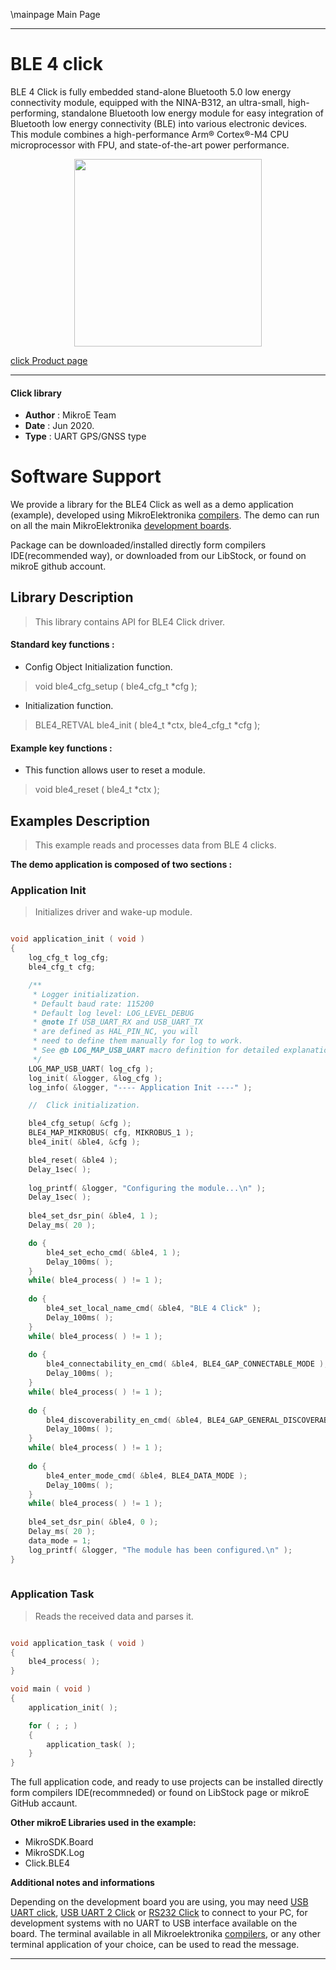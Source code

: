 \mainpage Main Page
 
---
# BLE 4  click

BLE 4 Click is fully embedded stand-alone Bluetooth 5.0 low energy connectivity module, equipped with the NINA-B312, an ultra-small, high-performing, standalone Bluetooth low energy module for easy integration of Bluetooth low energy connectivity (BLE) into various electronic devices. This module combines a high-performance Arm® Cortex®-M4 CPU microprocessor with FPU, and state-of-the-art power performance.

<p align="center">
  <img src="https://download.mikroe.com/images/click_for_ide/ble4_click.png" height=300px>
</p>

[click Product page](https://www.mikroe.com/ble-4-click)

---


#### Click library 

- **Author**        : MikroE Team
- **Date**          : Jun 2020.
- **Type**          : UART GPS/GNSS type


# Software Support

We provide a library for the BLE4 Click 
as well as a demo application (example), developed using MikroElektronika 
[compilers](https://shop.mikroe.com/compilers). 
The demo can run on all the main MikroElektronika [development boards](https://shop.mikroe.com/development-boards).

Package can be downloaded/installed directly form compilers IDE(recommended way), or downloaded from our LibStock, or found on mikroE github account. 

## Library Description

> This library contains API for BLE4 Click driver.

#### Standard key functions :

- Config Object Initialization function.
> void ble4_cfg_setup ( ble4_cfg_t *cfg ); 
 
- Initialization function.
> BLE4_RETVAL ble4_init ( ble4_t *ctx, ble4_cfg_t *cfg );

#### Example key functions :

- This function allows user to reset a module.
> void ble4_reset ( ble4_t *ctx );

## Examples Description

> This example reads and processes data from BLE 4 clicks. 

**The demo application is composed of two sections :**

### Application Init 

> Initializes driver and wake-up module. 

```c

void application_init ( void )
{
    log_cfg_t log_cfg;
    ble4_cfg_t cfg;

    /** 
     * Logger initialization.
     * Default baud rate: 115200
     * Default log level: LOG_LEVEL_DEBUG
     * @note If USB_UART_RX and USB_UART_TX 
     * are defined as HAL_PIN_NC, you will 
     * need to define them manually for log to work. 
     * See @b LOG_MAP_USB_UART macro definition for detailed explanation.
     */
    LOG_MAP_USB_UART( log_cfg );
    log_init( &logger, &log_cfg );
    log_info( &logger, "---- Application Init ----" );

    //  Click initialization.

    ble4_cfg_setup( &cfg );
    BLE4_MAP_MIKROBUS( cfg, MIKROBUS_1 );
    ble4_init( &ble4, &cfg );

    ble4_reset( &ble4 );
    Delay_1sec( );
    
    log_printf( &logger, "Configuring the module...\n" );
    Delay_1sec( );
    
    ble4_set_dsr_pin( &ble4, 1 );
    Delay_ms( 20 );

    do {
        ble4_set_echo_cmd( &ble4, 1 );
        Delay_100ms( );
    }
    while( ble4_process( ) != 1 );
    
    do {
        ble4_set_local_name_cmd( &ble4, "BLE 4 Click" );
        Delay_100ms( );
    }
    while( ble4_process( ) != 1 );
    
    do {
        ble4_connectability_en_cmd( &ble4, BLE4_GAP_CONNECTABLE_MODE );
        Delay_100ms( );
    }
    while( ble4_process( ) != 1 );
    
    do {
        ble4_discoverability_en_cmd( &ble4, BLE4_GAP_GENERAL_DISCOVERABLE_MODE );
        Delay_100ms( );
    }
    while( ble4_process( ) != 1 );
    
    do {
        ble4_enter_mode_cmd( &ble4, BLE4_DATA_MODE );
        Delay_100ms( );
    }
    while( ble4_process( ) != 1 );
    
    ble4_set_dsr_pin( &ble4, 0 );
    Delay_ms( 20 );
    data_mode = 1;
    log_printf( &logger, "The module has been configured.\n" );
}
  
```

### Application Task

> Reads the received data and parses it. 

```c

void application_task ( void )
{
    ble4_process( );
}

void main ( void )
{
    application_init( );

    for ( ; ; )
    {
        application_task( );
    }
}  

```

The full application code, and ready to use projects can be  installed directly form compilers IDE(recommneded) or found on LibStock page or mikroE GitHub accaunt.

**Other mikroE Libraries used in the example:** 

- MikroSDK.Board
- MikroSDK.Log
- Click.BLE4

**Additional notes and informations**

Depending on the development board you are using, you may need 
[USB UART click](https://shop.mikroe.com/usb-uart-click), 
[USB UART 2 Click](https://shop.mikroe.com/usb-uart-2-click) or 
[RS232 Click](https://shop.mikroe.com/rs232-click) to connect to your PC, for 
development systems with no UART to USB interface available on the board. The 
terminal available in all Mikroelektronika 
[compilers](https://shop.mikroe.com/compilers), or any other terminal application 
of your choice, can be used to read the message.



---
